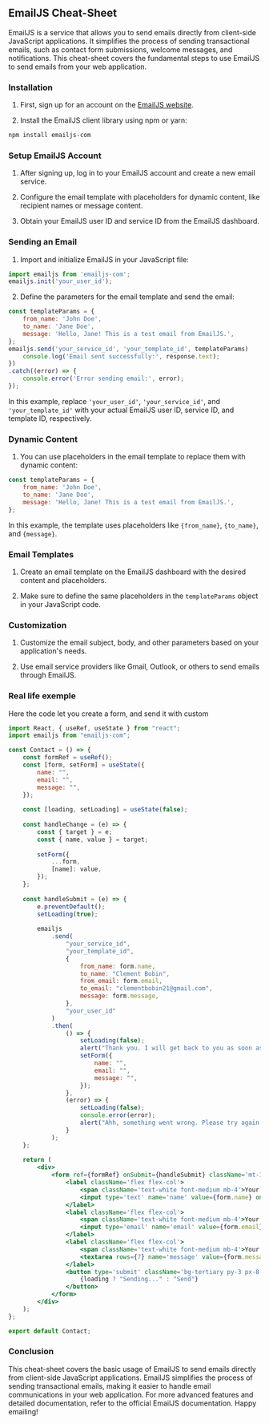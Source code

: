 ## EmailJS Cheat-Sheet

EmailJS is a service that allows you to send emails directly from client-side JavaScript applications. It simplifies the process of sending transactional emails, such as contact form submissions, welcome messages, and notifications. This cheat-sheet covers the fundamental steps to use EmailJS to send emails from your web application.

### Installation

1. First, sign up for an account on the [EmailJS website](https://www.emailjs.com/).
    
2. Install the EmailJS client library using npm or yarn:
    

```bash
npm install emailjs-com
```

### Setup EmailJS Account

1. After signing up, log in to your EmailJS account and create a new email service.
    
2. Configure the email template with placeholders for dynamic content, like recipient names or message content.
    
3. Obtain your EmailJS user ID and service ID from the EmailJS dashboard.
    

### Sending an Email

1. Import and initialize EmailJS in your JavaScript file:

```jsx
import emailjs from 'emailjs-com';  
emailjs.init('your_user_id');
```

2. Define the parameters for the email template and send the email:

```js
const templateParams = {   
	from_name: 'John Doe',   
	to_name: 'Jane Doe',   
	message: 'Hello, Jane! This is a test email from EmailJS.', 
};  
emailjs.send('your_service_id', 'your_template_id', templateParams)   .then((response) => {     
	console.log('Email sent successfully:', response.text);   
})   
.catch((error) => {     
	console.error('Error sending email:', error);   
});
```

In this example, replace `'your_user_id'`, `'your_service_id'`, and `'your_template_id'` with your actual EmailJS user ID, service ID, and template ID, respectively.

### Dynamic Content

1. You can use placeholders in the email template to replace them with dynamic content:

```js
const templateParams = {   
	from_name: 'John Doe',   
	to_name: 'Jane Doe',   
	message: 'Hello, Jane! This is a test email from EmailJS.', 
};
```

In this example, the template uses placeholders like `{from_name}`, `{to_name}`, and `{message}`.

### Email Templates

1. Create an email template on the EmailJS dashboard with the desired content and placeholders.
    
2. Make sure to define the same placeholders in the `templateParams` object in your JavaScript code.
    

### Customization

1. Customize the email subject, body, and other parameters based on your application's needs.
    
2. Use email service providers like Gmail, Outlook, or others to send emails through EmailJS.
    

### Real life exemple

Here the code let you create a form, and send it with custom

```jsx
import React, { useRef, useState } from "react"; 
import emailjs from "emailjs-com"; 

const Contact = () => { 
	const formRef = useRef(); 
	const [form, setForm] = useState({ 
		name: "", 
		email: "", 
		message: "", 
	}); 
	
	const [loading, setLoading] = useState(false); 
	
	const handleChange = (e) => { 
		const { target } = e; 
		const { name, value } = target; 
		
		setForm({ 
			...form, 
			[name]: value, 
		}); 
	}; 
	
	const handleSubmit = (e) => { 
		e.preventDefault(); 
		setLoading(true); 
		
		emailjs 
			.send( 
				"your_service_id", 
				"your_template_id", 
				{ 
					from_name: form.name, 
					to_name: "Clement Bobin", 
					from_email: form.email, 
					to_email: "clementbobin21@gmail.com", 
					message: form.message, 
				}, 
				"your_user_id" 
			) 
			.then( 
				() => { 
					setLoading(false); 
					alert("Thank you. I will get back to you as soon as possible."); 
					setForm({ 
						name: "", 
						email: "", 
						message: "", 
					}); 
				}, 
				(error) => { 
					setLoading(false); 
					console.error(error); 
					alert("Ahh, something went wrong. Please try again."); 
				} 
			); 
	}; 
	
	return ( 
		<div> 
			<form ref={formRef} onSubmit={handleSubmit} className='mt-12 flex flex-col gap-8' > 
				<label className='flex flex-col'> 
					<span className='text-white font-medium mb-4'>Your Name</span> 
					<input type='text' name='name' value={form.name} onChange={handleChange} placeholder="What's your good name?" className='bg-tertiary py-4 px-6 placeholder:text-secondary text-white rounded-lg outline-none border-none font-medium' /> 
				</label> 
				<label className='flex flex-col'> 
					<span className='text-white font-medium mb-4'>Your email</span> 
					<input type='email' name='email' value={form.email} onChange={handleChange} placeholder="What's your web address?" className='bg-tertiary py-4 px-6 placeholder:text-secondary text-white rounded-lg outline-none border-none font-medium' /> 
				</label> 
				<label className='flex flex-col'> 
					<span className='text-white font-medium mb-4'>Your Message</span> 
					<textarea rows={7} name='message' value={form.message} onChange={handleChange} placeholder='What you want to say?' className='bg-tertiary py-4 px-6 placeholder:text-secondary text-white rounded-lg outline-none border-none font-medium' /> 
				</label> 
				<button type='submit' className='bg-tertiary py-3 px-8 rounded-xl outline-none w-fit text-white font-bold shadow-md shadow-primary' > 
					{loading ? "Sending..." : "Send"} 
				</button> 
			</form> 
		</div> 
	); 
}; 

export default Contact;
```

### Conclusion

This cheat-sheet covers the basic usage of EmailJS to send emails directly from client-side JavaScript applications. EmailJS simplifies the process of sending transactional emails, making it easier to handle email communications in your web application. For more advanced features and detailed documentation, refer to the official EmailJS documentation. Happy emailing!